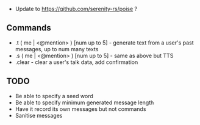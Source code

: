 - Update to https://github.com/serenity-rs/poise ?

## Commands
- .t ( me | <@mention> ) [num up to 5] - generate text from a user's past messages, up to num many texts
- .s ( me | <@mention> ) [num up to 5] - same as above but TTS
- .clear - clear a user's talk data, add confirmation

## TODO
- Be able to specify a seed word
- Be able to specify minimum generated message length
- Have it record its own messages but not commands
- Sanitise messages

